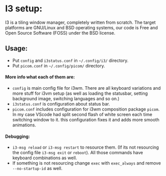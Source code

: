 # I3 setup:
I3 is a tiling window manager, completely written from scratch. The target platforms are GNU/Linux and BSD operating systems, our code is Free and Open Source Software (FOSS) under the BSD license.

## Usage:

- Put `config` and `i3status.conf` in `~/.config/i3/` directory.
- Put `picom.conf` in `~/.config/picom/` directory.

#### More info what each of them are:

- `config` is main config file for i3wm. There are all keyboard variations and more stuff for i3vm setup (as well as loading the statusbar, setting background image, switching languages and so on.)
- `i3status.conf` is configuration about status bar.
- `picom.conf` includes configuration for i3wm composition package `picom`. In my case VScode had split second flash of white screen each time switching window to it. this configuration fixes it and adds more smooth animations.

#### Debugging:

- `i3-msg reload` or `i3-msg restart` to resource them. (If its not resourcing the config file `i3-msg exit` or `reboot`). All those commands have keyboard combinations as well.
- If something is not resourcing change `exec` with `exec_always` and remove `--no-startup-id` as well.
